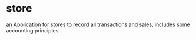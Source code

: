 # store
an Application for stores to record all transactions and sales, includes some accounting principles.
